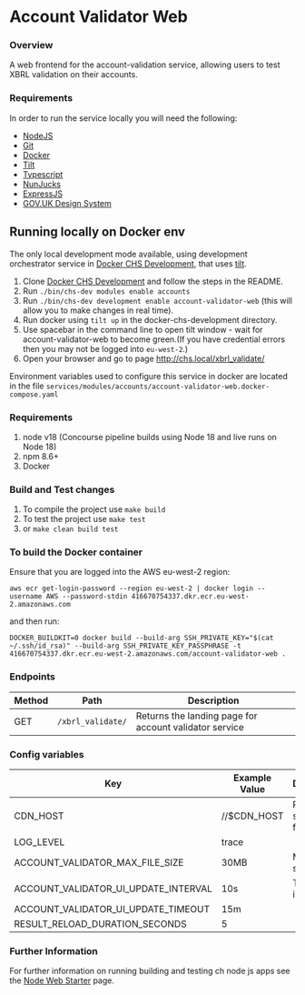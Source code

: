 # Account Validator Web

### Overview

A web frontend for the account-validation service, allowing users to test XBRL validation on their accounts.

### Requirements

In order to run the service locally you will need the following:

- [NodeJS](https://nodejs.org/en/)
- [Git](https://git-scm.com/downloads)
- [Docker](https://www.docker.com/)
- [Tilt](https://tilt.dev/)
- [Typescript](https://www.typescriptlang.org/)
- [NunJucks](https://mozilla.github.io/nunjucks)
- [ExpressJS](https://expressjs.com/)
- [GOV.UK Design System](https://design-system.service.gov.uk/)


## Running locally on Docker env

The only local development mode available, using development orchestrator service in [Docker CHS Development](https://github.com/companieshouse/docker-chs-development), that uses [tilt](https://tilt.dev/).

1. Clone [Docker CHS Development](https://github.com/companieshouse/docker-chs-development) and follow the steps in the README.
2. Run `./bin/chs-dev modules enable accounts`
3. Run `./bin/chs-dev development enable account-validator-web` (this will allow you to make changes in real time).
4. Run docker using `tilt up` in the docker-chs-development directory.
5. Use spacebar in the command line to open tilt window - wait for account-validator-web to become green.(If you have credential errors then  you may not be logged into `eu-west-2`.)
6. Open your browser and go to page <http://chs.local/xbrl_validate/>

Environment variables used to configure this service in docker are located in the file `services/modules/accounts/account-validator-web.docker-compose.yaml`

### Requirements

1. node v18 (Concourse pipeline builds using Node 18 and live runs on Node 18)
2. npm 8.6+
3. Docker

### Build and Test changes

1. To compile the project use `make build`
2. To test the project use `make test`
3. or `make clean build test`

### To build the Docker container

Ensure that you are logged into the AWS eu-west-2 region:

`aws ecr get-login-password --region eu-west-2 | docker login --username AWS --password-stdin 416670754337.dkr.ecr.eu-west-2.amazonaws.com`

and then run:

`DOCKER_BUILDKIT=0 docker build --build-arg SSH_PRIVATE_KEY="$(cat ~/.ssh/id_rsa)" --build-arg SSH_PRIVATE_KEY_PASSPHRASE -t 416670754337.dkr.ecr.eu-west-2.amazonaws.com/account-validator-web .`

### Endpoints

Method | Path | Description
--- | --- | ---
GET | `/xbrl_validate/` | Returns the landing page for account validator service

### Config variables


Key             | Example Value   | Description
----------------|---------------- |------------------------------------
CDN_HOST | //$CDN_HOST | Path to CH styling for frontend
LOG_LEVEL | trace |
ACCOUNT_VALIDATOR_MAX_FILE_SIZE | 30MB | Max file size
ACCOUNT_VALIDATOR_UI_UPDATE_INTERVAL | 10s | Time interval
ACCOUNT_VALIDATOR_UI_UPDATE_TIMEOUT | 15m | 
RESULT_RELOAD_DURATION_SECONDS | 5 |


### Further Information
For further information on running building and testing ch node js apps see the [Node Web Starter](https://github.com/companieshouse/node-web-starter/blob/master/README.md) page.

